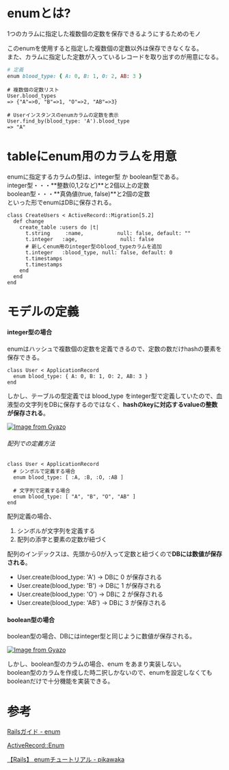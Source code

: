 # enumとは?

1つのカラムに指定した複数個の定数を保存できるようにするためのモノ

このenumを使用すると指定した複数個の定数以外は保存できなくなる。  
また、カラムに指定した定数が入っているレコードを取り出すのが用意になる。

```ruby
# 定義
enum blood_type: { A: 0, B: 1, O: 2, AB: 3 }
```

```azure
# 複数個の定数リスト
User.blood_types
=> {"A"=>0, "B"=>1, "O"=>2, "AB"=>3}

# Userインスタンスのenumカラムの定数を表示
User.find_by(blood_type: 'A').blood_type
=> "A"
```

# tableにenum用のカラムを用意

enumに指定するカラムの型は、integer型 か boolean型である。  
integer型・・・**整数(0,1,2など)**と2個以上の定数  
boolean型・・・**真偽値(true, false)**と2個の定数  
といった形でenumはDBに保存される。

```azure
class CreateUsers < ActiveRecord::Migration[5.2]
  def change
    create_table :users do |t|
      t.string     :name,           null: false, default: ""
      t.integer   :age,              null: false
      # 新しくenum用のinteger型のblood_typeカラムを追加
      t.integer   :blood_type, null: false, default: 0
      t.timestamps
      t.timestamps
    end
  end
end
```

# モデルの定義

#### integer型の場合

enumはハッシュで複数個の定数を定義できるので、定数の数だけhashの要素を保存できる。  
```azure
class User < ApplicationRecord
  enum blood_type: { A: 0, B: 1, O: 2, AB: 3 }
end
```
しかし、テーブルの型定義では blood_type をinteger型で定義していたので、血液型の文字列をDBに保存するのではなく、**hashのkeyに対応するvalueの整数が保存される**。  

[![Image from Gyazo](https://i.gyazo.com/7dd497ffa1fc1df4a1d1f36ce726cb0e.png)](https://gyazo.com/7dd497ffa1fc1df4a1d1f36ce726cb0e)

###### 配列での定義方法

```azure
class User < ApplicationRecord
  # シンボルで定義する場合
  enum blood_type: [ :A, :B, :O, :AB ]

  # 文字列で定義する場合
  enum blood_type: [ "A", "B", "O", "AB" ]
end
```
配列定義の場合、

1. シンボルが文字列を定義する
2. 配列の添字と要素の定数が紐づく

配列のインデックスは、先頭から0が入って定数と紐づくので**DBには数値が保存される**。

- User.create(blood_type: 'A') → DBに 0 が保存される 
- User.create(blood_type: 'B') → DBに 1 が保存される
- User.create(blood_type: 'O') → DBに 2 が保存される
- User.create(blood_type: 'AB') → DBに 3 が保存される

#### boolean型の場合

boolean型の場合、DBにはinteger型と同じように数値が保存される。

[![Image from Gyazo](https://i.gyazo.com/6a7af65d0e186f159d14a41baaaa5f6d.png)](https://gyazo.com/6a7af65d0e186f159d14a41baaaa5f6d)

しかし、boolean型のカラムの場合、enum をあまり実装しない。  
boolean型のカラムを作成した時二択しかないので、enumを設定しなくてもbooleanだけで十分機能を実装できる。

# 参考

[Railsガイド - enum](https://railsguides.jp/active_record_querying.html)

[ActiveRecord::Enum](https://api.rubyonrails.org/v7.0/classes/ActiveRecord/Enum.html)

[【Rails】 enumチュートリアル - pikawaka](https://pikawaka.com/rails/enum)
